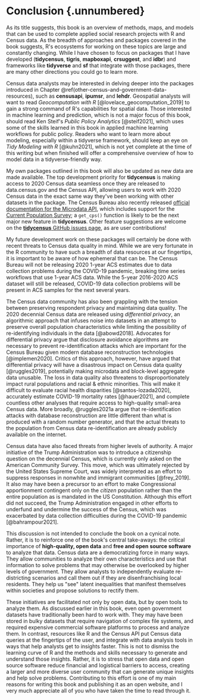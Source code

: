 # Conclusion {.unnumbered}

As its title suggests, this book is an overview of methods, maps, and models that can be used to complete applied social research projects with R and Census data. As the breadth of approaches and packages covered in the book suggests, R's ecosystems for working on these topics are large and constantly changing. While I have chosen to focus on packages that I have developed (**tidycensus**, **tigris**, **mapboxapi**, **crsuggest**, and **idbr**) and frameworks like **tidyverse** and **sf** that integrate with those packages, there are many other directions you could go to learn more.

Census data analysts may be interested in delving deeper into the packages introduced in Chapter \@ref(other-census-and-government-data-resources), such as **censusapi**, **ipumsr**, and **lehdr**. Geospatial analysts will want to read *Geocomputation with R* [@lovelace_geocomputation_2019] to gain a strong command of R's capabilities for spatial data. Those interested in machine learning and prediction, which is not a major focus of this book, should read Ken Steif's *Public Policy Analytics* [@steif2021], which uses some of the skills learned in this book in applied machine learning workflows for public policy. Readers who want to learn more about modeling, especially within a tidyverse framework, should keep an eye on *Tidy Modeling with R* [@kuhn2021], which is not yet complete at the time of this writing but when finished will offer a comprehensive overview of how to model data in a tidyverse-friendly way.

My own packages outlined in this book will also be updated as new data are made available. The top development priority for **tidycensus** is making access to 2020 Census data seamless once they are released to data.census.gov and the Census API, allowing users to work with 2020 Census data in the exact same way they've been working with other datasets in the package. The Census Bureau also recently released [official documentation for the Microdata API](https://www.census.gov/data/developers/guidance/microdata-api-user-guide.html), which includes support for the [Current Population Survey](https://www.census.gov/programs-surveys/cps.html); a `get_cps()` function is likely to be the next major new feature in **tidycensus**. Other feature suggestions are welcome on the [**tidycensus** GitHub issues page](https://github.com/walkerke/tidycensus/issues), as are user contributions!

My future development work on these packages will certainly be done with recent threats to Census data quality in mind. While we are very fortunate in the R community to have such a breadth of data resources at our fingertips, it is important to be aware of how ephemeral that can be. The Census Bureau will not be releasing 2020 1-year ACS estimates due to data collection problems during the COVID-19 pandemic, breaking time series workflows that use 1-year ACS data. While the 5-year 2016-2020 ACS dataset will still be released, COVID-19 data collection problems will be present in ACS samples for the next several years.

The Census data community has also been grappling with the tension between preserving respondent privacy and maintaining data quality. The 2020 decennial Census data are released using *differential privacy*, an algorithmic approach that infuses noise into datasets in an attempt to preserve overall population characteristics while limiting the possibility of re-identifying individuals in the data [@abowd2018]. Advocates for differential privacy argue that disclosure avoidance algorithms are necessary to prevent re-identification attacks which are important for the Census Bureau given modern database reconstruction technologies [@implemen2020]. Critics of this approach, however, have argued that differential privacy will have a disastrous impact on Census data quality [@ruggles2019], potentially making microdata and block-level aggregate data unusable. The loss in data quality also threatens to disproportionately impact rural populations and racial & ethnic minorities. This will make it difficult to evaluate racial health disparities [@santos-lozada2020], accurately estimate COVID-19 mortality rates [@hauer2021], and complete countless other analyses that require access to high-quality small-area Census data. More broadly, @ruggles2021a argue that re-identification attacks with database reconstruction are little different than what is produced with a random number generator, and that the actual threats to the population from Census data re-identification are already publicly available on the internet.

Census data have also faced threats from higher levels of authority. A major initiative of the Trump Administration was to introduce a citizenship question on the decennial Census, which is currently only asked on the American Community Survey. This move, which was ultimately rejected by the United States Supreme Court, was widely interpreted as an effort to suppress responses in nonwhite and immigrant communities [@frey_2019]. It also may have been a precursor to an effort to make Congressional apportionment contingent only on the *citizen* population rather than the entire population as is mandated in the US Constitution. Although this effort did not succeed, the Trump Administration engaged in other efforts to underfund and undermine the success of the Census, which was exacerbated by data collection difficulties during the COVID-19 pandemic [@bahrampour2021].

This discussion is not intended to conclude the book on a cynical note. Rather, it is to reinforce one of the book's central take-aways: the critical importance of **high-quality, open data** and **free and open source software** to analyze that data. Census data are a democratizing force in many ways. They allow communities to analyze their own characteristics and use that information to solve problems that may otherwise be overlooked by higher levels of government. They allow analysts to independently evaluate re-districting scenarios and call them out if they are disenfranchising local residents. They help us "see" latent inequalities that manifest themselves within societies and propose solutions to rectify them.

These initiatives are facilitated not only by open data, but by open tools to analyze them. As discussed earlier in this book, even open government datasets have traditionally been hard to work with. They may have been stored in bulky datasets that require navigation of complex file systems, and required expensive commercial software platforms to process and analyze them. In contrast, resources like R and the Census API put Census data queries at the fingertips of the user, and integrate with data analysis tools in ways that help analysts get to insights faster. This is not to dismiss the learning curve of R and the methods and skills necessary to generate and understand those insights. Rather, it is to stress that open data and open source software reduce financial and logistical barriers to access, creating a larger and more diverse user community that can generate unique insights and help solve problems. Contributing to this effort is one of my main reasons for writing this book and publishing it as an open website, and I very much appreciate all of you who have taken the time to read through it.
